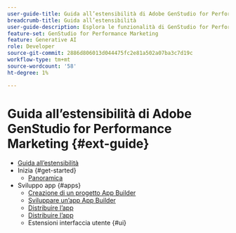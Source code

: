 ```yaml
---
user-guide-title: Guida all’estensibilità di Adobe GenStudio for Performance Marketing
breadcrumb-title: Guida all’estensibilità
user-guide-description: Esplora le funzionalità di GenStudio for Performance Marketing e crea applicazioni estensibili con l’interfaccia utente di GenStudio SDK.
feature-set: GenStudio for Performance Marketing
feature: Generative AI
role: Developer
source-git-commit: 2886d806013d044475fc2e81a502a07ba3c7d19c
workflow-type: tm+mt
source-wordcount: '58'
ht-degree: 1%

---
```



# Guida all’estensibilità di Adobe GenStudio for Performance Marketing {#ext-guide}

+ [Guida all’estensibilità](home.md)
+ Inizia {#get-started}
   + [Panoramica](overview.md)
+ Sviluppo app {#apps}
   + [Creazione di un progetto App Builder](create-project.md)
   + [Sviluppare un’app App Builder](create-app.md)
   + [Distribuire l’app](deploy-app.md)
   + [Distribuire l’app](distribute-app.md)
   + Estensioni interfaccia utente {#ui}

